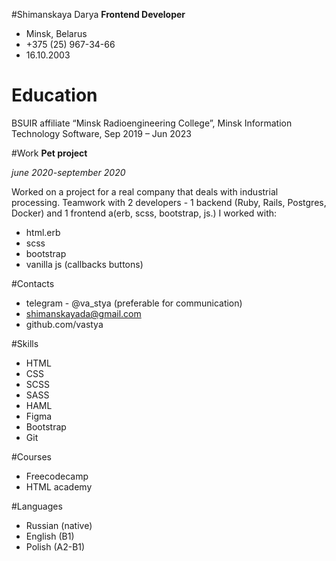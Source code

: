 #Shimanskaya Darya
**Frontend  Developer**
* Minsk, Belarus
* +375 (25) 967-34-66
* 16.10.2003

# Education
BSUIR affiliate  “Minsk Radioengineering College”,
Minsk  Information Technology Software,
Sep 2019 – Jun 2023

#Work
__Pet project__

_june 2020-september 2020_

 Worked on a project for a real company that deals with industrial processing.
Teamwork with 2 developers - 1 backend (Ruby, Rails, Postgres, Docker) and 1 frontend а(erb, scss, bootstrap, js.)
I worked with:

- html.erb
- scss
- bootstrap
- vanilla js (callbacks buttons)

#Contacts 
* telegram - @va_stya  (preferable for communication)
* shimanskayada@gmail.com
* github.com/vastya

#Skills
* HTML
* CSS 
* SCSS
* SASS
* HAML
* Figma
* Bootstrap
* Git

#Courses
* Freecodecamp
* HTML academy

#Languages
* Russian (native)
* English (B1) 
* Polish (A2-B1)
